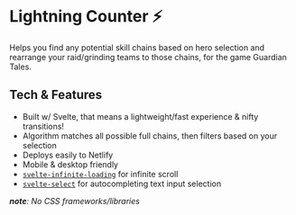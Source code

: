 # Lightning Counter ⚡

Helps you find any potential skill chains based on hero selection and rearrange your raid/grinding teams to those chains, for the game Guardian Tales.

## Tech & Features

- Built w/ Svelte, that means a lightweight/fast experience & nifty transitions!
- Algorithm matches all possible full chains, then filters based on your selection
- Deploys easily to Netlify
- Mobile & desktop friendly
- [`svelte-infinite-loading`](https://github.com/Skayo/svelte-infinite-loading) for infinite scroll
- [`svelte-select`](https://github.com/rob-balfre/svelte-select) for autocompleting text input selection

_**note**: No CSS frameworks/libraries_

